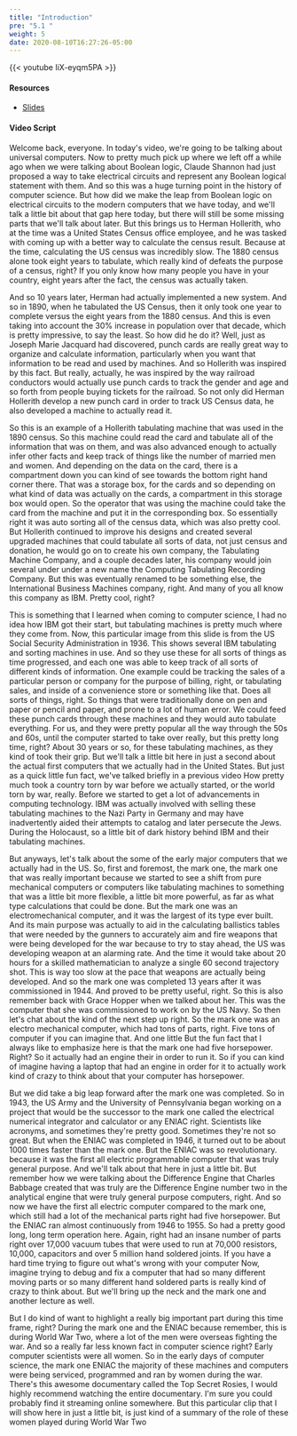 ```yaml
---
title: "Introduction"
pre: "5.1 "
weight: 5
date: 2020-08-10T16:27:26-05:00
---
```


{{< youtube IiX-eyqm5PA >}}

#### Resources

* [Slides](../slides/5-UniversalComputers.pdf)

#### Video Script

Welcome back, everyone. In today's video, we're going to be talking about universal computers. Now to pretty much pick up where we left off a while ago when we were talking about Boolean logic, Claude Shannon had just proposed a way to take electrical circuits and represent any Boolean logical statement with them. And so this was a huge turning point in the history of computer science. But how did we make the leap from Boolean logic on electrical circuits to the modern computers that we have today, and we'll talk a little bit about that gap here today, but there will still be some missing parts that we'll talk about later. But this brings us to Herman Hollerith, who at the time was a United States Census office employee, and he was tasked with coming up with a better way to calculate the census result. Because at the time, calculating the US census was incredibly slow. The 1880 census alone took eight years to tabulate, which really kind of defeats the purpose of a census, right? If you only know how many people you have in your country, eight years after the fact, the census was actually taken. 

And so 10 years later, Herman had actually implemented a new system. And so in 1890, when he tabulated the US Census, then it only took one year to complete versus the eight years from the 1880 census. And this is even taking into account the 30% increase in population over that decade, which is pretty impressive, to say the least. So how did he do it? Well, just as Joseph Marie Jacquard had discovered, punch cards are really great way to organize and calculate information, particularly when you want that information to be read and used by machines. And so Hollerith was inspired by this fact. But really, actually, he was inspired by the way railroad conductors would actually use punch cards to track the gender and age and so forth from people buying tickets for the railroad. So not only did Herman Hollerith develop a new punch card in order to track US Census data, he also developed a machine to actually read it. 

So this is an example of a Hollerith tabulating machine that was used in the 1890 census. So this machine could read the card and tabulate all of the information that was on them, and was also advanced enough to actually infer other facts and keep track of things like the number of married men and women. And depending on the data on the card, there is a compartment down you can kind of see towards the bottom right hand corner there. That was a storage box, for the cards and so depending on what kind of data was actually on the cards, a compartment in this storage box would open. So the operator that was using the machine could take the card from the machine and put it in the corresponding box. So essentially right it was auto sorting all of the census data, which was also pretty cool. But Hollerith continued to improve his designs and created several upgraded machines that could tabulate all sorts of data, not just census and donation, he would go on to create his own company, the Tabulating Machine Company, and a couple decades later, his company would join several under under a new name the Computing Tabulating Recording Company. But this was eventually renamed to be something else, the International Business Machines company, right. And many of you all know this company as IBM. Pretty cool, right? 

This is something that I learned when coming to computer science, I had no idea how IBM got their start, but tabulating machines is pretty much where they come from. Now, this particular image from this slide is from the US Social Security Administration in 1936. This shows several IBM tabulating and sorting machines in use. And so they use these for all sorts of things as time progressed, and each one was able to keep track of all sorts of different kinds of information. One example could be tracking the sales of a particular person or company for the purpose of billing, right, or tabulating sales, and inside of a convenience store or something like that. Does all sorts of things, right. So things that were traditionally done on pen and paper or pencil and paper, and prone to a lot of human error. We could feed these punch cards through these machines and they would auto tabulate everything. For us, and they were pretty popular all the way through the 50s and 60s, until the computer started to take over really, but this pretty long time, right? About 30 years or so, for these tabulating machines, as they kind of took their grip. But we'll talk a little bit here in just a second about the actual first computers that we actually had in the United States. But just as a quick little fun fact, we've talked briefly in a previous video How pretty much took a country torn by war before we actually started, or the world torn by war, really. Before we started to get a lot of advancements in computing technology. IBM was actually involved with selling these tabulating machines to the Nazi Party in Germany and may have inadvertently aided their attempts to catalog and later persecute the Jews. During the Holocaust, so a little bit of dark history behind IBM and their tabulating machines. 

But anyways, let's talk about the some of the early major computers that we actually had in the US. So, first and foremost, the mark one, the mark one that was really important because we started to see a shift from pure mechanical computers or computers like tabulating machines to something that was a little bit more flexible, a little bit more powerful, as far as what type calculations that could be done. But the mark one was an electromechanical computer, and it was the largest of its type ever built. And its main purpose was actually to aid in the calculating ballistics tables that were needed by the gunners to accurately aim and fire weapons that were being developed for the war because to try to stay ahead, the US was developing weapon at an alarming rate. And the time it would take about 20 hours for a skilled mathematician to analyze a single 60 second trajectory shot. This is way too slow at the pace that weapons are actually being developed. And so the mark one was completed 13 years after it was commissioned in 1944. And proved to be pretty useful, right. So this is also remember back with Grace Hopper when we talked about her. This was the computer that she was commissioned to work on by the US Navy. So then let's chat about the kind of the next step up right. So the mark one was an electro mechanical computer, which had tons of parts, right. Five tons of computer if you can imagine that. And one little But the fun fact that I always like to emphasize here is that the mark one had five horsepower. Right? So it actually had an engine their in order to run it. So if you can kind of imagine having a laptop that had an engine in order for it to actually work kind of crazy to think about that your computer has horsepower. 

<!-- TODO Check name of ENIAC in Video and Script - Update Video -->

But we did take a big leap forward after the mark one was completed. So in 1943, the US Army and the University of Pennsylvania began working on a project that would be the successor to the mark one called the electrical numerical integrator and calculator or any ENIAC right. Scientists like acronyms, and sometimes they're pretty good. Sometimes they're not so great. But when the ENIAC was completed in 1946, it turned out to be about 1000 times faster than the mark one. But the ENIAC was so revolutionary. because it was the first all electric programmable computer that was truly general purpose. And we'll talk about that here in just a little bit. But remember how we were talking about the Difference Engine that Charles Babbage created that was truly are the Difference Engine number two in the analytical engine that were truly general purpose computers, right. And so now we have the first all electric computer compared to the mark one, which still had a lot of the mechanical parts right had five horsepower. But the ENIAC ran almost continuously from 1946 to 1955. So had a pretty good long, long term operation here. Again, right had an insane number of parts right over 17,000 vacuum tubes that were used to run at 70,000 resistors, 10,000, capacitors and over 5 million hand soldered joints. If you have a hard time trying to figure out what's wrong with your computer Now, imagine trying to debug and fix a computer that had so many different moving parts or so many different hand soldered parts is really kind of crazy to think about. But we'll bring up the neck and the mark one and another lecture as well. 

But I do kind of want to highlight a really big important part during this time frame, right? During the mark one and the ENIAC because remember, this is during World War Two, where a lot of the men were overseas fighting the war. And so a really far less known fact in computer science right? Early computer scientists were all women. So in the early days of computer science, the mark one ENIAC the majority of these machines and computers were being serviced, programmed and ran by women during the war. There's this awesome documentary called the Top Secret Rosies, I would highly recommend watching the entire documentary. I'm sure you could probably find it streaming online somewhere. But this particular clip that I will show here in just a little bit, is just kind of a summary of the role of these women played during World War Two